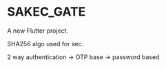 # SAKEC_GATE

A new Flutter project.

SHA256 algo used for sec.

2 way authentication -> OTP base -> password based

